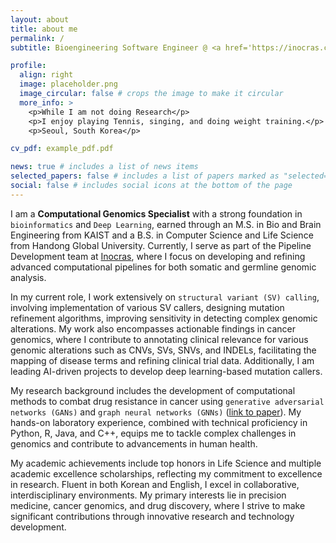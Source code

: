 ```yaml
---
layout: about
title: about me
permalink: /
subtitle: Bioengineering Software Engineer @ <a href='https://inocras.com/' target="_blank">Inocras. Inc</a>

profile:
  align: right
  image: placeholder.png
  image_circular: false # crops the image to make it circular
  more_info: >
    <p>While I am not doing Research</p>
    <p>I enjoy playing Tennis, singing, and doing weight training.</p>
    <p>Seoul, South Korea</p>

cv_pdf: example_pdf.pdf

news: true # includes a list of news items
selected_papers: false # includes a list of papers marked as "selected={true}"
social: false # includes social icons at the bottom of the page
---
```


I am a <b>Computational Genomics Specialist</b> with a strong foundation in `bioinformatics` and `Deep Learning`, earned through an M.S. in Bio and Brain Engineering from KAIST and a B.S. in Computer Science and Life Science from Handong Global University. 
Currently, I serve as part of the Pipeline Development team at <a href='https://inocras.com/' target="_blank">Inocras</a>, where I focus on developing and refining advanced computational pipelines for both somatic and germline genomic analysis.

In my current role, I work extensively on `structural variant (SV) calling`, involving implementation of various SV callers, designing mutation refinement algorithms, improving sensitivity in detecting complex genomic alterations. My work also encompasses actionable findings in cancer genomics, where I contribute to annotating clinical relevance for various genomic alterations such as CNVs, SVs, SNVs, and INDELs, facilitating the mapping of disease terms and refining clinical trial data. Additionally, I am leading AI-driven projects to develop deep learning-based mutation callers.

My research background includes the development of computational methods to combat drug resistance in cancer using `generative adversarial networks (GANs)` and `graph neural networks (GNNs)` ([link to paper](https://pubmed.ncbi.nlm.nih.gov/38034356/)). My hands-on laboratory experience, combined with technical proficiency in Python, R, Java, and C++, equips me to tackle complex challenges in genomics and contribute to advancements in human health.

My academic achievements include top honors in Life Science and multiple academic excellence scholarships, reflecting my commitment to excellence in research.
Fluent in both Korean and English, I excel in collaborative, interdisciplinary environments. 
My primary interests lie in precision medicine, cancer genomics, and drug discovery, where I strive to make significant contributions through innovative research and technology development.

<!-- Link to your social media connections, too. This theme is set up to use [Font Awesome icons](https://fontawesome.com/) and [Academicons](https://jpswalsh.github.io/academicons/), like the ones below. Add your Facebook, Twitter, LinkedIn, Google Scholar, or just disable all of them. -->
